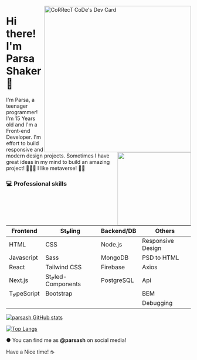 <a href="https://app.daily.dev/parsash"><img src="https://api.daily.dev/devcards/e0f02bf273e1427aa78fb143f5bcb267.png?r=0bq" width="400" align="right" alt="CoRRecT CoDe's Dev Card"/></a>
<img align='right' src="https://c.tenor.com/y2JXkY1pXkwAAAAS/cat-computer.gif" width="200">

# Hi there! I'm Parsa Shaker 👋

I'm Parsa, a teenager programmer!
I'm 15 Years old and I'm a Front-end Developer. I'm effort to build responsive and modern design projects. Sometimes I have great ideas in my mind to build an amazing project! 👨🏻‍💻
I like metaverse! 🚀🚀

### 💻 Professional skills

| Frontend       | St𝓎ling     | Backend/DB | Others |
| ------------- |-----------|-----|-----|
| HTML        | CSS | Node.js | Responsive Design |
| Javascript  | Sass |   MongoDB | PSD to HTML |
| React       | Tailwind CSS | Firebase | Axios |
| Next.js        | St𝓎led-Components | PostgreSQL | Api |
| T𝓎peScript  | Bootstrap |   | BEM |
| | | |  Debugging |

[![parsash GitHub stats](https://github-readme-stats.vercel.app/api?username=CoRRecTcoDe2020&theme=radical&show_icons=true)](https://github.com/wongprom/github-readme-stats)

[![Top Langs](https://github-readme-stats.vercel.app/api/top-langs/?username=CoRRecTcoDe2020&layout=compact&theme=radical&langs_count=8)](https://github.com/wongprom/github-readme-stats)

● You can find me as <strong>@parsash</strong> on social media!

Have a Nice time! ☕

